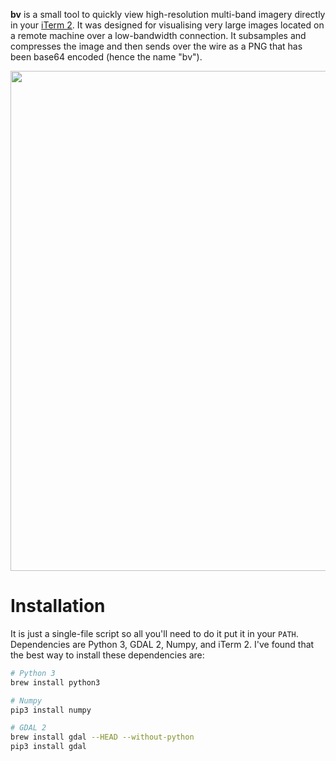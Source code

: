 
**bv** is a small tool to quickly view high-resolution multi-band imagery
directly in your [iTerm 2](https://www.iterm2.com). It was designed for
visualising very large images located on a remote machine over a low-bandwidth
connection. It subsamples and compresses the image and then sends over the wire
as a PNG that has been base64 encoded (hence the name "bv").

<img src="https://github.com/daleroberts/bv/raw/master/docs/trump.png" width="800">

# Installation

It is just a single-file script so all you'll need to do it put it in your
`PATH`. Dependencies are Python 3, GDAL 2, Numpy, and iTerm 2. I've found that
the best way to install these dependencies are: 
```bash
# Python 3
brew install python3

# Numpy
pip3 install numpy

# GDAL 2
brew install gdal --HEAD --without-python
pip3 install gdal
```
